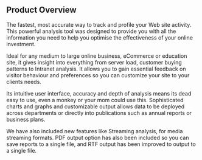 ## Product Overview

The fastest, most accurate way to track and profile your Web site activity. This powerful analysis tool was designed to provide you with all the information you need to help you optimise the effectiveness of your online investment. 

Ideal for any medium to large online business, eCommerce or education site, it gives insight into everything from server load, customer buying patterns to Intranet analysis. It allows you to gain essential feedback on visitor behaviour and preferences so you can customize your site to your clients needs.

Its intuitive user interface, accuracy and depth of analysis means its dead easy to use, even a monkey or your mom could use this. Sophisticated charts and graphs and customizable output allows data to be deployed across departments or directly into publications such as annual reports or business plans.

We have also included new features like Streaming analysis, for media streaming formats. PDF output option has also been included so you can save reports to a single file, and RTF output has been improved to output to a single file.
